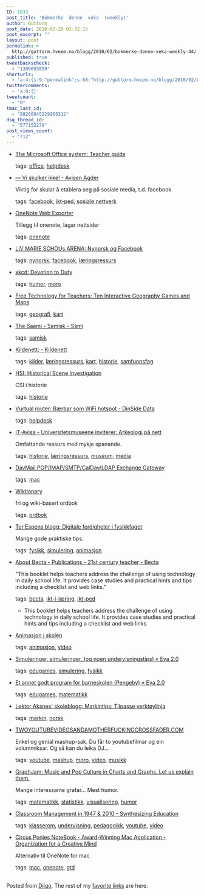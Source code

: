 ```yaml
---
ID: 1033
post_title: 'Bokmerke  denne  veka  (weekly)'
author: Guttorm
post_date: 2010-02-28 01:32:15
post_excerpt: ""
layout: post
permalink: >
  http://guttorm.hveem.no/blogg/2010/02/bokmerke-denne-veka-weekly-44/
published: true
tweetbackscheck:
  - "1309693859"
shorturls:
  - 'a:4:{s:9:"permalink";s:68:"http://guttorm.hveem.no/blogg/2010/02/bokmerke-denne-veka-weekly-44/";s:7:"tinyurl";s:26:"http://tinyurl.com/yjjqv58";s:4:"isgd";s:18:"http://is.gd/9lDcn";s:5:"bitly";s:20:"http://bit.ly/aJ33yb";}'
twittercomments:
  - 'a:0:{}'
tweetcount:
  - "0"
tmac_last_id:
  - "88260845229965312"
dsq_thread_id:
  - "577152278"
post_views_count:
  - "712"
---
```

<ul class='diigo-linkroll'><li><p class='diigo-link'><a rel='nofollow' href='http://www.microsoft.com/education/teachers/guides/office.aspx'>The Microsoft Office system: Teacher guide</a></p><p class='diigo-tags'><a style='color:#000 !important;text-decoration:none !important;' href='http://www.diigo.com/cloud/guttorm1979'>tags</a>: <a href='http://www.diigo.com/user/guttorm1979/office'>office</a>, <a href='http://www.diigo.com/user/guttorm1979/helpdesk'>helpdesk</a></p></li><li><p class='diigo-link'><a rel='nofollow' href='http://avisenagder.no//Nyheter/tabid/250/Default.aspx?ModuleId=51945&articleView=true'>— Vi skulker ikke! - Avisen Agder</a></p><p class='diigo-description'>Viktig for skular å etablera seg på sosiale media, t.d. facebook.</p><p class='diigo-tags'><a style='color:#000 !important;text-decoration:none !important;' href='http://www.diigo.com/cloud/guttorm1979'>tags</a>: <a href='http://www.diigo.com/user/guttorm1979/facebook'>facebook</a>, <a href='http://www.diigo.com/user/guttorm1979/ikt-ped'>ikt-ped</a>, <a href='http://www.diigo.com/user/guttorm1979/"sosiale nettverk"'>sosiale nettverk</a></p></li><li><p class='diigo-link'><a rel='nofollow' href='http://onwebber.codeplex.com'>OneNote Web Exporter</a></p><p class='diigo-description'>Tillegg til onenote, lagar nettsider</p><p class='diigo-tags'><a style='color:#000 !important;text-decoration:none !important;' href='http://www.diigo.com/cloud/guttorm1979'>tags</a>: <a href='http://www.diigo.com/user/guttorm1979/onenote'>onenote</a></p></li><li><p class='diigo-link'><a rel='nofollow' href='http://livmarieschou.blogspot.com/2010/02/nynorsk-og-facebook.html'>LIV MARIE SCHOUs ARENA: Nynorsk og Facebook</a></p><p class='diigo-tags'><a style='color:#000 !important;text-decoration:none !important;' href='http://www.diigo.com/cloud/guttorm1979'>tags</a>: <a href='http://www.diigo.com/user/guttorm1979/nynorsk'>nynorsk</a>, <a href='http://www.diigo.com/user/guttorm1979/facebook'>facebook</a>, <a href='http://www.diigo.com/user/guttorm1979/læringsressurs'>læringsressurs</a></p></li><li><p class='diigo-link'><a rel='nofollow' href='http://xkcd.com/705'>xkcd: Devotion to Duty</a></p><p class='diigo-tags'><a style='color:#000 !important;text-decoration:none !important;' href='http://www.diigo.com/cloud/guttorm1979'>tags</a>: <a href='http://www.diigo.com/user/guttorm1979/humor'>humor</a>, <a href='http://www.diigo.com/user/guttorm1979/moro'>moro</a></p></li><li><p class='diigo-link'><a rel='nofollow' href='http://www.freetech4teachers.com/2010/02/ten-interactive-geography-games-and.html'>Free Technology for Teachers: Ten Interactive Geography Games and Maps</a></p><p class='diigo-tags'><a style='color:#000 !important;text-decoration:none !important;' href='http://www.diigo.com/cloud/guttorm1979'>tags</a>: <a href='http://www.diigo.com/user/guttorm1979/geografi'>geografi</a>, <a href='http://www.diigo.com/user/guttorm1979/kart'>kart</a></p></li><li><p class='diigo-link'><a rel='nofollow' href='http://saamiblog.blogspot.com'>The Saami - Samisk - Sámi</a></p><p class='diigo-tags'><a style='color:#000 !important;text-decoration:none !important;' href='http://www.diigo.com/cloud/guttorm1979'>tags</a>: <a href='http://www.diigo.com/user/guttorm1979/samisk'>samisk</a></p></li><li><p class='diigo-link'><a rel='nofollow' href='http://kildenett.no'>Kildenett: - Kildenett</a></p><p class='diigo-tags'><a style='color:#000 !important;text-decoration:none !important;' href='http://www.diigo.com/cloud/guttorm1979'>tags</a>: <a href='http://www.diigo.com/user/guttorm1979/kilder'>kilder</a>, <a href='http://www.diigo.com/user/guttorm1979/læringsressurs'>læringsressurs</a>, <a href='http://www.diigo.com/user/guttorm1979/kart'>kart</a>, <a href='http://www.diigo.com/user/guttorm1979/historie'>historie</a>, <a href='http://www.diigo.com/user/guttorm1979/samfunnsfag'>samfunnsfag</a></p></li><li><p class='diigo-link'><a rel='nofollow' href='http://web.wm.edu/hsi/index.html'>HSI: Historical Scene Investigation</a></p><p class='diigo-description'>CSI i historie</p><p class='diigo-tags'><a style='color:#000 !important;text-decoration:none !important;' href='http://www.diigo.com/cloud/guttorm1979'>tags</a>: <a href='http://www.diigo.com/user/guttorm1979/historie'>historie</a></p></li><li><p class='diigo-link'><a rel='nofollow' href='http://www.dinside.no/835581/baerbar-som-wifi-hotspot'>Vurtual router: Bærbar som WiFi hotspot - DinSide Data</a></p><p class='diigo-tags'><a style='color:#000 !important;text-decoration:none !important;' href='http://www.diigo.com/cloud/guttorm1979'>tags</a>: <a href='http://www.diigo.com/user/guttorm1979/helpdesk'>helpdesk</a></p></li><li><p class='diigo-link'><a rel='nofollow' href='http://www.it-avisa.uio.no/nyheter/2010/arkeologi-base.html?title=Universitetsmuseene inviterer: Arkeologi på nett'>IT-Avisa -   Universitetsmuseene inviterer: Arkeologi på nett</a></p><p class='diigo-description'>Omfattande ressurs med mykje spanande. </p><p class='diigo-tags'><a style='color:#000 !important;text-decoration:none !important;' href='http://www.diigo.com/cloud/guttorm1979'>tags</a>: <a href='http://www.diigo.com/user/guttorm1979/historie'>historie</a>, <a href='http://www.diigo.com/user/guttorm1979/læringsressurs'>læringsressurs</a>, <a href='http://www.diigo.com/user/guttorm1979/museum'>museum</a>, <a href='http://www.diigo.com/user/guttorm1979/media'>media</a></p></li><li><p class='diigo-link'><a rel='nofollow' href='http://davmail.sourceforge.net'>DavMail POP/IMAP/SMTP/CalDav/LDAP Exchange Gateway</a></p><p class='diigo-tags'><a style='color:#000 !important;text-decoration:none !important;' href='http://www.diigo.com/cloud/guttorm1979'>tags</a>: <a href='http://www.diigo.com/user/guttorm1979/mac'>mac</a></p></li><li><p class='diigo-link'><a rel='nofollow' href='http://no.wiktionary.org/wiki/Wiktionary:Forside'>Wiktionary</a></p><p class='diigo-description'>fri og wiki-basert ordbok</p><p class='diigo-tags'><a style='color:#000 !important;text-decoration:none !important;' href='http://www.diigo.com/cloud/guttorm1979'>tags</a>: <a href='http://www.diigo.com/user/guttorm1979/ordbok'>ordbok</a></p></li><li><p class='diigo-link'><a rel='nofollow' href='http://torespensblogg.blogspot.com/2010/02/digitale-ferdigheter-i-fysikkfaget.html?title=Digitale ferdigheter i fysikkfaget'>Tor Espens blogg: Digitale ferdigheter i fysikkfaget</a></p><p class='diigo-description'>Mange gode praktiske tips.</p><p class='diigo-tags'><a style='color:#000 !important;text-decoration:none !important;' href='http://www.diigo.com/cloud/guttorm1979'>tags</a>: <a href='http://www.diigo.com/user/guttorm1979/fysikk'>fysikk</a>, <a href='http://www.diigo.com/user/guttorm1979/simulering'>simulering</a>, <a href='http://www.diigo.com/user/guttorm1979/animasjon'>animasjon</a></p></li><li><p class='diigo-link'><a rel='nofollow' href='http://publications.becta.org.uk/display.cfm?resID=41521&page=1835'>About Becta - Publications - 21st century teacher - Becta</a></p><p class='diigo-description'>"This booklet helps teachers address the challenge of using technology in daily school life. It provides case studies and practical hints and tips including a checklist and web links."</p><p class='diigo-tags'><a style='color:#000 !important;text-decoration:none !important;' href='http://www.diigo.com/cloud/guttorm1979'>tags</a>: <a href='http://www.diigo.com/user/guttorm1979/becta'>becta</a>, <a href='http://www.diigo.com/user/guttorm1979/ikt-i-læring'>ikt-i-læring</a>, <a href='http://www.diigo.com/user/guttorm1979/ikt-ped'>ikt-ped</a></p><ul class='diigo-highlights'><li><div class="diigoContent"><div class="diigoContentInner">This booklet helps teachers address the challenge of using technology in daily school life. It provides case studies and practical hints and tips including a checklist and web links</div></div></li></ul></li><li><p class='diigo-link'><a rel='nofollow' href='http://www.animasjoniskolen.blogspot.com'>Animasjon i skolen</a></p><p class='diigo-tags'><a style='color:#000 !important;text-decoration:none !important;' href='http://www.diigo.com/cloud/guttorm1979'>tags</a>: <a href='http://www.diigo.com/user/guttorm1979/animasjon'>animasjon</a>, <a href='http://www.diigo.com/user/guttorm1979/video'>video</a></p></li><li><p class='diigo-link'><a rel='nofollow' href='http://evabra.wordpress.com/2010/02/17/simuleringer-simuleringer-og-noen-undervisningstips/?title=Simuleringer, simuleringer..'>Simuleringer, simuleringer..(og noen undervisningstips) « Eva 2.0</a></p><p class='diigo-tags'><a style='color:#000 !important;text-decoration:none !important;' href='http://www.diigo.com/cloud/guttorm1979'>tags</a>: <a href='http://www.diigo.com/user/guttorm1979/edugames'>edugames</a>, <a href='http://www.diigo.com/user/guttorm1979/simulering'>simulering</a>, <a href='http://www.diigo.com/user/guttorm1979/fysikk'>fysikk</a></p></li><li><p class='diigo-link'><a rel='nofollow' href='http://evabra.wordpress.com/2010/02/18/et-annet-godt-program-for-barneskolen-pengeby/?title=Et annet godt program for barneskolen'>Et annet godt program for barneskolen (Pengeby) « Eva 2.0</a></p><p class='diigo-tags'><a style='color:#000 !important;text-decoration:none !important;' href='http://www.diigo.com/cloud/guttorm1979'>tags</a>: <a href='http://www.diigo.com/user/guttorm1979/edugames'>edugames</a>, <a href='http://www.diigo.com/user/guttorm1979/matematikk'>matematikk</a></p></li><li><p class='diigo-link'><a rel='nofollow' href='http://feedproxy.google.com/~r/LektorAksnesSkoleblogg/~3/McR6mm5Fwas/markintips-tilpasse-verktylinja.html?title=Markintips: Tilpasse verktøylinja'>Lektor Aksnes' skoleblogg: Markintips: Tilpasse verktøylinja</a></p><p class='diigo-tags'><a style='color:#000 !important;text-decoration:none !important;' href='http://www.diigo.com/cloud/guttorm1979'>tags</a>: <a href='http://www.diigo.com/user/guttorm1979/markin'>markin</a>, <a href='http://www.diigo.com/user/guttorm1979/norsk'>norsk</a></p></li><li><p class='diigo-link'><a rel='nofollow' href='http://www.twoyoutubevideosandamotherfuckingcrossfader.com'>TWOYOUTUBEVIDEOSANDAMOTHERFUCKINGCROSSFADER.COM</a></p><p class='diigo-description'>Enkel og genial mashup-sak. Du får to youtubefilmar og ein volummiksar. Og så kan du leika DJ...</p><p class='diigo-tags'><a style='color:#000 !important;text-decoration:none !important;' href='http://www.diigo.com/cloud/guttorm1979'>tags</a>: <a href='http://www.diigo.com/user/guttorm1979/youtube'>youtube</a>, <a href='http://www.diigo.com/user/guttorm1979/mashup'>mashup</a>, <a href='http://www.diigo.com/user/guttorm1979/moro'>moro</a>, <a href='http://www.diigo.com/user/guttorm1979/video'>video</a>, <a href='http://www.diigo.com/user/guttorm1979/musikk'>musikk</a></p></li><li><p class='diigo-link'><a rel='nofollow' href='http://graphjam.com'>GraphJam: Music and Pop Culture in Charts and Graphs. Let us explain them.</a></p><p class='diigo-description'>Mange interessante grafar... Mest humor.</p><p class='diigo-tags'><a style='color:#000 !important;text-decoration:none !important;' href='http://www.diigo.com/cloud/guttorm1979'>tags</a>: <a href='http://www.diigo.com/user/guttorm1979/matematikk'>matematikk</a>, <a href='http://www.diigo.com/user/guttorm1979/statistikk'>statistikk</a>, <a href='http://www.diigo.com/user/guttorm1979/visualisering'>visualisering</a>, <a href='http://www.diigo.com/user/guttorm1979/humor'>humor</a></p></li><li><p class='diigo-link'><a rel='nofollow' href='http://synthesizingeducation.com/blog/2010/02/21/classroom-management-in-1947-2010/?utm_source=twitterfeed&utm_medium=twitter'>Classroom Management in 1947 & 2010 - Synthesizing Education</a></p><p class='diigo-tags'><a style='color:#000 !important;text-decoration:none !important;' href='http://www.diigo.com/cloud/guttorm1979'>tags</a>: <a href='http://www.diigo.com/user/guttorm1979/klasserom'>klasserom</a>, <a href='http://www.diigo.com/user/guttorm1979/undervisning'>undervisning</a>, <a href='http://www.diigo.com/user/guttorm1979/pedagogikk'>pedagogikk</a>, <a href='http://www.diigo.com/user/guttorm1979/youtube'>youtube</a>, <a href='http://www.diigo.com/user/guttorm1979/video'>video</a></p></li><li><p class='diigo-link'><a rel='nofollow' href='http://www.circusponies.com'>Circus Ponies NoteBook - Award-Winning Mac Application - Organization for a Creative Mind</a></p><p class='diigo-description'>Alternativ til OneNote for mac</p><p class='diigo-tags'><a style='color:#000 !important;text-decoration:none !important;' href='http://www.diigo.com/cloud/guttorm1979'>tags</a>: <a href='http://www.diigo.com/user/guttorm1979/mac'>mac</a>, <a href='http://www.diigo.com/user/guttorm1979/onenote'>onenote</a>, <a href='http://www.diigo.com/user/guttorm1979/gtd'>gtd</a></p></li></ul><br />Posted from <a href='http://www.diigo.com'>Diigo</a>. The rest of my <a href='http://www.diigo.com/user/guttorm1979'>favorite links</a> are here.